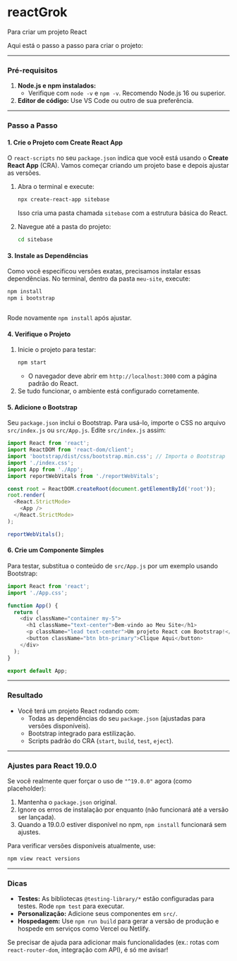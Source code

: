 # reactGrok
 
Para criar um projeto React 

Aqui está o passo a passo para criar o projeto:

---

### **Pré-requisitos**
1. **Node.js e npm instalados:**
   - Verifique com `node -v` e `npm -v`. Recomendo Node.js 16 ou superior.
2. **Editor de código:** Use VS Code ou outro de sua preferência.

---

### **Passo a Passo**

#### **1. Crie o Projeto com Create React App**
O `react-scripts` no seu `package.json` indica que você está usando o **Create React App** (CRA). Vamos começar criando um projeto base e depois ajustar as versões.

1. Abra o terminal e execute:
   ```bash
   npx create-react-app sitebase
   ```
   Isso cria uma pasta chamada `sitebase` com a estrutura básica do React.

2. Navegue até a pasta do projeto:
   ```bash
   cd sitebase
   ```


#### **3. Instale as Dependências**
Como você especificou versões exatas, precisamos instalar essas dependências. No terminal, dentro da pasta `meu-site`, execute:
```bash
npm install
npm i bootstrap
```


  ```

```

Rode novamente `npm install` após ajustar.

#### **4. Verifique o Projeto**
1. Inicie o projeto para testar:
   ```bash
   npm start
   ```
   - O navegador deve abrir em `http://localhost:3000` com a página padrão do React.
2. Se tudo funcionar, o ambiente está configurado corretamente.

#### **5. Adicione o Bootstrap**
Seu `package.json` inclui o Bootstrap. Para usá-lo, importe o CSS no arquivo `src/index.js` ou `src/App.js`. Edite `src/index.js` assim:
```javascript
import React from 'react';
import ReactDOM from 'react-dom/client';
import 'bootstrap/dist/css/bootstrap.min.css'; // Importa o Bootstrap
import './index.css';
import App from './App';
import reportWebVitals from './reportWebVitals';

const root = ReactDOM.createRoot(document.getElementById('root'));
root.render(
  <React.StrictMode>
    <App />
  </React.StrictMode>
);

reportWebVitals();
```

#### **6. Crie um Componente Simples**
Para testar, substitua o conteúdo de `src/App.js` por um exemplo usando Bootstrap:
```javascript
import React from 'react';
import './App.css';

function App() {
  return (
    <div className="container my-5">
      <h1 className="text-center">Bem-vindo ao Meu Site</h1>
      <p className="lead text-center">Um projeto React com Bootstrap!</p>
      <button className="btn btn-primary">Clique Aqui</button>
    </div>
  );
}

export default App;
```

---

### **Resultado**
- Você terá um projeto React rodando com:
  - Todas as dependências do seu `package.json` (ajustadas para versões disponíveis).
  - Bootstrap integrado para estilização.
  - Scripts padrão do CRA (`start`, `build`, `test`, `eject`).

---

### **Ajustes para React 19.0.0**
Se você realmente quer forçar o uso de `"^19.0.0"` agora (como placeholder):
1. Mantenha o `package.json` original.
2. Ignore os erros de instalação por enquanto (não funcionará até a versão ser lançada).
3. Quando a 19.0.0 estiver disponível no npm, `npm install` funcionará sem ajustes.

Para verificar versões disponíveis atualmente, use:
```bash
npm view react versions
```

---

### **Dicas**
- **Testes:** As bibliotecas `@testing-library/*` estão configuradas para testes. Rode `npm test` para executar.
- **Personalização:** Adicione seus componentes em `src/`.
- **Hospedagem:** Use `npm run build` para gerar a versão de produção e hospede em serviços como Vercel ou Netlify.

Se precisar de ajuda para adicionar mais funcionalidades (ex.: rotas com `react-router-dom`, integração com API), é só me avisar!